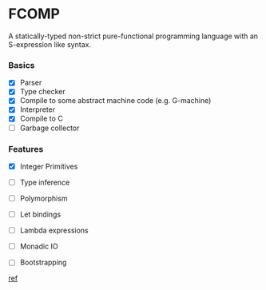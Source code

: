 # FCOMP

A statically-typed non-strict pure-functional programming language with an S-expression like syntax.

### Basics

- [x] Parser
- [x] Type checker
- [x] Compile to some abstract machine code (e.g. G-machine)
- [x] Interpreter
- [x] Compile to C
- [ ] Garbage collector

### Features

- [x] Integer Primitives
- [ ] Type inference
- [ ] Polymorphism
- [ ] Let bindings
- [ ] Lambda expressions
- [ ] Monadic IO
- [ ] Bootstrapping


[ref](https://www.microsoft.com/en-us/research/publication/implementing-functional-languages-a-tutorial/)